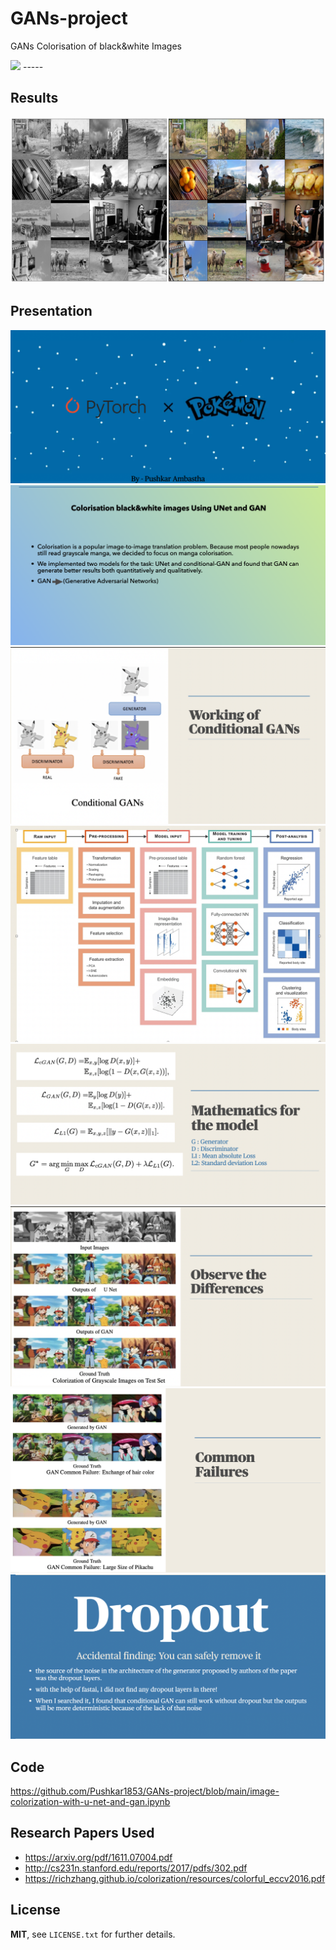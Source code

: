 # GANs-project
GANs Colorisation of black&amp;white Images

<img src="https://socialify.git.ci/Pushkar1853/GANs-project/image?description=1&font=Jost&language=1&name=1&owner=1&pattern=Charlie%20Brown&stargazers=1&theme=Light">
-----

Results
--------
![Image](https://github.com/Pushkar1853/GANs-project/blob/main/main.png)

Presentation
---------
![slide1](https://github.com/Pushkar1853/GANs-project/blob/main/img1.png)
![slide2](https://github.com/Pushkar1853/GANs-project/blob/main/img2.png)
![slide3](https://github.com/Pushkar1853/GANs-project/blob/main/img3.png)
![slide4](https://github.com/Pushkar1853/GANs-project/blob/main/img4.png)
![slide5](https://github.com/Pushkar1853/GANs-project/blob/main/img5.png)
![slide6](https://github.com/Pushkar1853/GANs-project/blob/main/img6.png)
![slide7](https://github.com/Pushkar1853/GANs-project/blob/main/img7.png)
![slide8](https://github.com/Pushkar1853/GANs-project/blob/main/img8.png)

Code
-------
https://github.com/Pushkar1853/GANs-project/blob/main/image-colorization-with-u-net-and-gan.ipynb

Research Papers Used
-------
* https://arxiv.org/pdf/1611.07004.pdf
* http://cs231n.stanford.edu/reports/2017/pdfs/302.pdf
* https://richzhang.github.io/colorization/resources/colorful_eccv2016.pdf

License
-------
**MIT**, see `LICENSE.txt` for further details.
